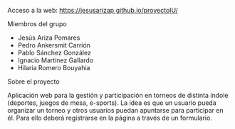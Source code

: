 Acceso a la web:
https://jesusarizap.github.io/proyectoIU/

Miembros del grupo
- Jesús Ariza Pomares
- Pedro Ankersmit Carrión
- Pablo Sánchez González
- Ignacio Martínez Gallardo
- Hilaria Romero Bouyahia

Sobre el proyecto

Aplicación web para la gestión y participación en torneos de distinta índole (deportes, juegos
de mesa, e-sports).
La idea es que un usuario pueda organizar un torneo y otros usuarios puedan apuntarse
para participar en él. Para ello deberá registrarse en la página a través de un formulario.


